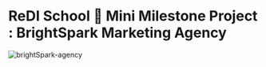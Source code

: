 # ReDI School 🐢 Mini Milestone Project : BrightSpark Marketing Agency 
![brightSpark-agency](https://github.com/user-attachments/assets/87d95e4e-1723-457d-85f9-23f199eb0d56)
